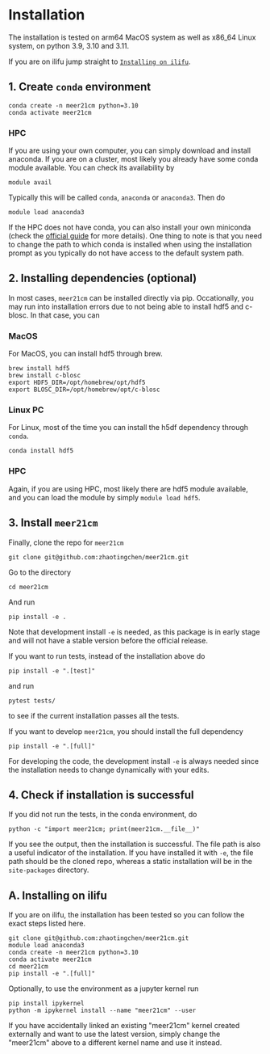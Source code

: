 # Installation

The installation is tested on arm64 MacOS system as well as x86_64 Linux system, on python 3.9, 3.10 and 3.11.

If you are on ilifu jump straight to [`Installing on ilifu`](#ilifu).

## 1. Create `conda` environment
```
conda create -n meer21cm python=3.10
conda activate meer21cm
```

### HPC
If you are using your own computer, you can simply download and install anaconda.
If you are on a cluster, most likely you already have some conda module available. You can check its availability by
```
module avail
```
Typically this will be called `conda`, `anaconda` or `anaconda3`.
Then do
```
module load anaconda3
```

If the HPC does not have conda, you can also install your own miniconda (check the [official guide](https://docs.conda.io/en/latest/miniconda.html) for more details). One thing to note is that you need to change the path to which conda is installed when using the installation prompt as you typically do not have access to the default system path.

## 2. Installing dependencies (optional)
In most cases, `meer21cm` can be installed directly via pip.
Occationally, you may run into installation errors due to not being able
to install hdf5 and c-blosc.
In that case, you can

### MacOS
For MacOS, you can install hdf5 through brew.
```
brew install hdf5
brew install c-blosc
export HDF5_DIR=/opt/homebrew/opt/hdf5
export BLOSC_DIR=/opt/homebrew/opt/c-blosc
```

### Linux PC
For Linux, most of the time you can install the h5df dependency through `conda`.

```
conda install hdf5
```

### HPC
Again, if you are using HPC, most likely there are hdf5 module available, and you can load the module by simply `module load hdf5`.

## 3. Install `meer21cm`
Finally, clone the repo for `meer21cm`
```
git clone git@github.com:zhaotingchen/meer21cm.git
```

Go to the directory
```
cd meer21cm
```

And run
```
pip install -e .
```
Note that development install `-e` is needed, as this package is in early stage and will not have a stable version before the official release.

If you want to run tests, instead of the installation above do
```
pip install -e ".[test]"
```

and run
```
pytest tests/
```
to see if the current installation passes all the tests.

If you want to develop `meer21cm`, you should install the full dependency
```
pip install -e ".[full]"
```

For developing the code, the development install `-e` is always needed since the installation needs to change dynamically with your edits.

## 4. Check if installation is successful
If you did not run the tests, in the conda environment, do
```
python -c "import meer21cm; print(meer21cm.__file__)"
```
If you see the output, then the installation is successful.
The file path is also a useful indicator of the installation. If you have installed it with `-e`, the file path should be the cloned repo,
whereas a static installation will be in the `site-packages` directory.

## A. Installing on ilifu
<a name="ilifu"></a>
If you are on ilifu, the installation has been tested so you can follow the exact steps listed here.

```
git clone git@github.com:zhaotingchen/meer21cm.git
module load anaconda3
conda create -n meer21cm python=3.10
conda activate meer21cm
cd meer21cm
pip install -e ".[full]"
```

Optionally, to use the environment as a jupyter kernel run
```
pip install ipykernel
python -m ipykernel install --name "meer21cm" --user
```

If you have accidentally linked an existing "meer21cm" kernel created externally and want to use the latest version, simply change the "meer21cm" above to a different kernel name and use it instead.
